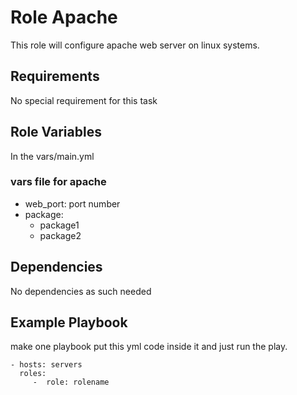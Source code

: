 Role Apache
=========

This role will configure apache web server on linux systems.

Requirements
------------

No special requirement for this task

Role Variables
--------------
In the vars/main.yml

### vars file for apache

- web_port: port number
- package: 
     - package1
     - package2

Dependencies
------------
No dependencies as such needed

Example Playbook
----------------
make one playbook put this yml code inside it and just run the play.

    - hosts: servers
      roles:
         -  role: rolename 



